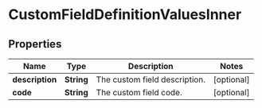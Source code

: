 

# CustomFieldDefinitionValuesInner



## Properties

| Name | Type | Description | Notes |
|------------ | ------------- | ------------- | -------------|
|**description** | **String** | The custom field description. |  [optional] |
|**code** | **String** | The custom field code. |  [optional] |



